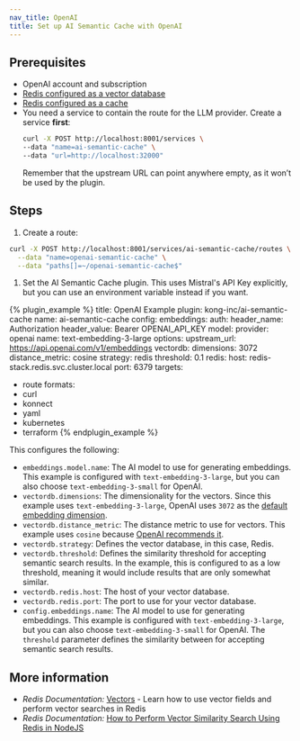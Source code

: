 ```yaml
---
nav_title: OpenAI
title: Set up AI Semantic Cache with OpenAI
---
```


## Prerequisites 

* OpenAI account and subscription
* [Redis configured as a vector database](https://redis.io/docs/latest/develop/get-started/vector-database/)
* [Redis configured as a cache](https://redis.io/docs/latest/operate/oss_and_stack/management/config/#configuring-redis-as-a-cache)
* You need a service to contain the route for the LLM provider. Create a service **first**:
  ```sh
  curl -X POST http://localhost:8001/services \
  --data "name=ai-semantic-cache" \
  --data "url=http://localhost:32000"
  ```
  Remember that the upstream URL can point anywhere empty, as it won’t be used by the plugin.

## Steps
1. Create a route:
```sh
curl -X POST http://localhost:8001/services/ai-semantic-cache/routes \
  --data "name=openai-semantic-cache" \
  --data "paths[]=~/openai-semantic-cache$"
```

1. Set the AI Semantic Cache plugin. This uses Mistral's API Key explicitly, but you can use an environment variable instead if you want.

<!--vale off-->
{% plugin_example %}
title: OpenAI Example
plugin: kong-inc/ai-semantic-cache
name: ai-semantic-cache
config:
  embeddings:
    auth:
      header_name: Authorization
      header_value: Bearer OPENAI_API_KEY
  model:
    provider: openai
    name: text-embedding-3-large
    options:
      upstream_url: https://api.openai.com/v1/embeddings
  vectordb:
    dimensions: 3072
    distance_metric: cosine
    strategy: redis
    threshold: 0.1
    redis:
      host: redis-stack.redis.svc.cluster.local
      port: 6379
targets:
  - route
formats:
  - curl
  - konnect
  - yaml
  - kubernetes
  - terraform
{% endplugin_example %}
<!--vale on-->

This configures the following:
* `embeddings.model.name`: The AI model to use for generating embeddings. This example is configured with `text-embedding-3-large`, but you can also choose `text-embedding-3-small` for OpenAI.
* `vectordb.dimensions`: The dimensionality for the vectors. Since this example uses `text-embedding-3-large`, OpenAI uses `3072` as the [default embedding dimension](https://platform.openai.com/docs/guides/embeddings/how-to-get-embeddings).
* `vectordb.distance_metric`: The distance metric to use for vectors. This example uses `cosine` because [OpenAI recommends it](https://platform.openai.com/docs/guides/embeddings/which-distance-function-should-i-use).
* `vectordb.strategy`: Defines the vector database, in this case, Redis.
* `vectordb.threshold`: Defines the similarity threshold for accepting semantic search results. In the example, this is configured to as a low threshold, meaning it would include results that are only somewhat similar.
* `vectordb.redis.host`: The host of your vector database.
* `vectordb.redis.port`: The port to use for your vector database.
* `config.embeddings.name`: The AI model to use for generating embeddings. This example is configured with `text-embedding-3-large`, but you can also choose `text-embedding-3-small` for OpenAI.
The `threshold` parameter defines the similarity between for accepting semantic search results.

## More information
* *Redis Documentation:* [Vectors](https://redis.io/docs/latest/develop/interact/search-and-query/advanced-concepts/vectors/) - Learn how to use vector fields and perform vector searches in Redis
* *Redis Documentation:* [How to Perform Vector Similarity Search Using Redis in NodeJS](https://redis.io/learn/howtos/solutions/vector/getting-started-vector)